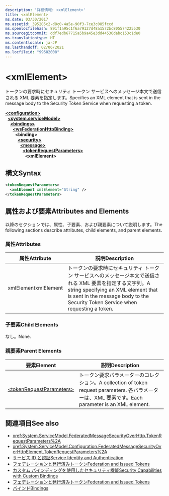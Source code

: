 ```yaml
---
description: '詳細情報: <xmlElement>'
title: <xmlElement>
ms.date: 03/30/2017
ms.assetid: 395205c2-d8c0-4a5e-90f3-7ce3c085fccd
ms.openlocfilehash: 891f1a95c1f6a79127d48a1572bc805574225530
ms.sourcegitcommit: ddf7edb67715a5b9a45e3dd44536dabc153c1de0
ms.translationtype: HT
ms.contentlocale: ja-JP
ms.lasthandoff: 02/06/2021
ms.locfileid: "99682008"
---
```

# \<xmlElement>

<span data-ttu-id="6a43a-102">トークンの要求時にセキュリティ トークン サービスへのメッセージ本文で送信される XML 要素を指定します。</span><span class="sxs-lookup"><span data-stu-id="6a43a-102">Specifies an XML element that is sent in the message body to the Security Token Service when requesting a token.</span></span>  
  
[**\<configuration>**](../configuration-element.md)\
&nbsp;&nbsp;[**\<system.serviceModel>**](system-servicemodel.md)\
&nbsp;&nbsp;&nbsp;&nbsp;[**\<bindings>**](bindings.md)\
&nbsp;&nbsp;&nbsp;&nbsp;&nbsp;&nbsp;[**\<wsFederationHttpBinding>**](wsfederationhttpbinding.md)\
&nbsp;&nbsp;&nbsp;&nbsp;&nbsp;&nbsp;&nbsp;&nbsp;**\<binding>**\
&nbsp;&nbsp;&nbsp;&nbsp;&nbsp;&nbsp;&nbsp;&nbsp;&nbsp;&nbsp;[**\<security>**](security-of-wsfederationhttpbinding.md)\
&nbsp;&nbsp;&nbsp;&nbsp;&nbsp;&nbsp;&nbsp;&nbsp;&nbsp;&nbsp;&nbsp;&nbsp;[**\<message>**](message-element-of-wsfederationhttpbinding.md)\
&nbsp;&nbsp;&nbsp;&nbsp;&nbsp;&nbsp;&nbsp;&nbsp;&nbsp;&nbsp;&nbsp;&nbsp;&nbsp;&nbsp;[**\<tokenRequestParameters>**](tokenrequestparameters.md)\
&nbsp;&nbsp;&nbsp;&nbsp;&nbsp;&nbsp;&nbsp;&nbsp;&nbsp;&nbsp;&nbsp;&nbsp;&nbsp;&nbsp;&nbsp;&nbsp;**\<xmlElement>**  
  
## <a name="syntax"></a><span data-ttu-id="6a43a-103">構文</span><span class="sxs-lookup"><span data-stu-id="6a43a-103">Syntax</span></span>  
  
```xml  
<tokenRequestParameters>
  <xmlElement xmlElement="String" />
</tokenRequestParameters>
```  
  
## <a name="attributes-and-elements"></a><span data-ttu-id="6a43a-104">属性および要素</span><span class="sxs-lookup"><span data-stu-id="6a43a-104">Attributes and Elements</span></span>  

 <span data-ttu-id="6a43a-105">以降のセクションでは、属性、子要素、および親要素について説明します。</span><span class="sxs-lookup"><span data-stu-id="6a43a-105">The following sections describe attributes, child elements, and parent elements.</span></span>  
  
### <a name="attributes"></a><span data-ttu-id="6a43a-106">属性</span><span class="sxs-lookup"><span data-stu-id="6a43a-106">Attributes</span></span>  
  
|<span data-ttu-id="6a43a-107">属性</span><span class="sxs-lookup"><span data-stu-id="6a43a-107">Attribute</span></span>|<span data-ttu-id="6a43a-108">説明</span><span class="sxs-lookup"><span data-stu-id="6a43a-108">Description</span></span>|  
|---------------|-----------------|  
|<span data-ttu-id="6a43a-109">xmlElement</span><span class="sxs-lookup"><span data-stu-id="6a43a-109">xmlElement</span></span>|<span data-ttu-id="6a43a-110">トークンの要求時にセキュリティ トークン サービスへのメッセージ本文で送信される XML 要素を指定する文字列。</span><span class="sxs-lookup"><span data-stu-id="6a43a-110">A string specifying an XML element that is sent in the message body to the Security Token Service when requesting a token.</span></span>|  
  
### <a name="child-elements"></a><span data-ttu-id="6a43a-111">子要素</span><span class="sxs-lookup"><span data-stu-id="6a43a-111">Child Elements</span></span>  

 <span data-ttu-id="6a43a-112">なし。</span><span class="sxs-lookup"><span data-stu-id="6a43a-112">None.</span></span>  
  
### <a name="parent-elements"></a><span data-ttu-id="6a43a-113">親要素</span><span class="sxs-lookup"><span data-stu-id="6a43a-113">Parent Elements</span></span>  
  
|<span data-ttu-id="6a43a-114">要素</span><span class="sxs-lookup"><span data-stu-id="6a43a-114">Element</span></span>|<span data-ttu-id="6a43a-115">説明</span><span class="sxs-lookup"><span data-stu-id="6a43a-115">Description</span></span>|  
|-------------|-----------------|  
|[\<tokenRequestParameters>](tokenrequestparameters.md)|<span data-ttu-id="6a43a-116">トークン要求パラメーターのコレクション。</span><span class="sxs-lookup"><span data-stu-id="6a43a-116">A collection of token request parameters.</span></span> <span data-ttu-id="6a43a-117">各パラメーターは、XML 要素です。</span><span class="sxs-lookup"><span data-stu-id="6a43a-117">Each parameter is an XML element.</span></span>|  
  
## <a name="see-also"></a><span data-ttu-id="6a43a-118">関連項目</span><span class="sxs-lookup"><span data-stu-id="6a43a-118">See also</span></span>

- <xref:System.ServiceModel.FederatedMessageSecurityOverHttp.TokenRequestParameters%2A>
- <xref:System.ServiceModel.Configuration.FederatedMessageSecurityOverHttpElement.TokenRequestParameters%2A>
- [<span data-ttu-id="6a43a-119">サービス ID と認証</span><span class="sxs-lookup"><span data-stu-id="6a43a-119">Service Identity and Authentication</span></span>](../../../wcf/feature-details/service-identity-and-authentication.md)
- [<span data-ttu-id="6a43a-120">フェデレーションと発行済みトークン</span><span class="sxs-lookup"><span data-stu-id="6a43a-120">Federation and Issued Tokens</span></span>](../../../wcf/feature-details/federation-and-issued-tokens.md)
- [<span data-ttu-id="6a43a-121">カスタム バインディングを使用したセキュリティ機能</span><span class="sxs-lookup"><span data-stu-id="6a43a-121">Security Capabilities with Custom Bindings</span></span>](../../../wcf/feature-details/security-capabilities-with-custom-bindings.md)
- [<span data-ttu-id="6a43a-122">フェデレーションと発行済みトークン</span><span class="sxs-lookup"><span data-stu-id="6a43a-122">Federation and Issued Tokens</span></span>](../../../wcf/feature-details/federation-and-issued-tokens.md)
- [<span data-ttu-id="6a43a-123">バインド</span><span class="sxs-lookup"><span data-stu-id="6a43a-123">Bindings</span></span>](../../../wcf/bindings.md)
